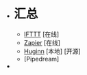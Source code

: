 - # 汇总
	- [IFTTT](https://ifttt.com/) [在线]
	- [Zapier](https://zapier.com/) [在线]
	- [Huginn](https://github.com/huginn/huginn) [本地] [开源]
	- [Pipedream]
-